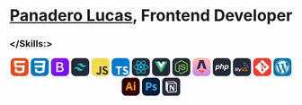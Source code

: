 <div align="center">
<h1 align="center"><a href="https://panadxro.netlify.app/" target="_blank">Panadero Lucas</a>, Frontend Developer</h1>
</div>


### </Skills:> 

<p align="center">
  <img src="https://github.com/tandpfun/skill-icons/blob/main/icons/HTML.svg" width="32" title="HTML"> 
  <img src="https://github.com/tandpfun/skill-icons/blob/main/icons/CSS.svg" width="32" title="CSS">   
  <img src="https://github.com/tandpfun/skill-icons/blob/main/icons/Bootstrap.svg" width="32" title="Bootstrap">
  <img src="https://raw.githubusercontent.com/tandpfun/skill-icons/65dea6c4eaca7da319e552c09f4cf5a9a8dab2c8/icons/TailwindCSS-Dark.svg" width="32" title="TailWind">
  <img src="https://github.com/tandpfun/skill-icons/blob/main/icons/JavaScript.svg" width="32"  title="Javascript">   
  <img src="https://github.com/tandpfun/skill-icons/blob/main/icons/TypeScript.svg" width="32" title="TypeScript">   
  <img src="https://github.com/tandpfun/skill-icons/blob/main/icons/React-Dark.svg" width="32" title="React.Js"> 
  <img src="https://github.com/tandpfun/skill-icons/blob/main/icons/VueJS-Dark.svg" width="32" title="Vue">
  <img src="https://github.com/tandpfun/skill-icons/blob/main/icons/NodeJS-Dark.svg" width="32" title="NodeJS"> 
  <img src="https://github.com/tandpfun/skill-icons/blob/main/icons/Astro.svg" width="32" title="Astro">
  <img src="https://github.com/tandpfun/skill-icons/blob/main/icons/PHP-Dark.svg" width="32" title="PHP"> 
  <img src="https://github.com/tandpfun/skill-icons/blob/main/icons/MySQL-Dark.svg" width="32" title="MySQL"> 
  <img src="https://github.com/tandpfun/skill-icons/blob/main/icons/Git.svg" width="32" title="Git">
  <img src="https://github.com/tandpfun/skill-icons/blob/main/icons/Wordpress.svg" width="32" title="Wordpress">
  <img src="https://github.com/tandpfun/skill-icons/blob/main/icons/Illustrator.svg" width="32" title="Illustrator">
  <img src="https://github.com/tandpfun/skill-icons/blob/main/icons/Photoshop.svg" width="32" title="Photoshop">
  <img src="https://github.com/tandpfun/skill-icons/blob/main/icons/Notion-Dark.svg" width="32" title="Notion">
<p/>
